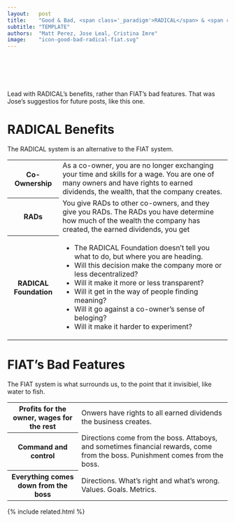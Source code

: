 ```yaml
---
layout:   post
title:    "Good & Bad, <span class='_paradigm'>RADICAL</span> & <span class='_paradigm'>FIAT</span>"
subtitle: "TEMPLATE"
authors:  "Matt Perez, Jose Leal, Cristina Imre"
image:    "icon-good-bad-radical-fiat.svg"
---
```


<div style="display:none;">
 <p><span class="_quotespan">Lead with <span class='_paradigm'>RADICAL</span>&rsquo;s benefits, rather than <span class='_paradigm'>FIAT</span>&rsquo;s bad features.</span></p>
</div>

<h1>&nbsp;</h1>
 <p><span class="_quotespan">Lead with <span class='_paradigm'>RADICAL</span>&rsquo;s benefits, rather than <span class='_paradigm'>FIAT</span>&rsquo;s bad features.</span> That was Jose&rsquo;s suggestios for future posts, like this one.</p>

<h1><span class='_paradigm'>RADICAL</span> Benefits</h1>
 <p>The <span class='_paradigm'>RADICAL</span> system is an alternative to the <span class='_paradigm'>FIAT</span> system.</p>
 <div class="_center">
  <table class="_background">
   <tr>
    <th>Co-Ownership</th>
    <td>As a co-owner, you are no longer exchanging your time and skills for a wage. You are one of many owners and have rights to earned dividends, the wealth, that the company creates.</td>
   </tr>
   <tr>
    <th><span class='_paradigm'>RAD</span>s</th>
    <td>You give <span class='_paradigm'>RAD</span>s to other co-owners, and they give you <span class='_paradigm'>RAD</span>s. The <span class='_paradigm'>RAD</span>s you have determine how much of the wealth the company has created, the earned dividends, you get</td>
   </tr>
   <tr>
    <th><span class='_paradigm'>RADICAL Foundation</span></th>
    <td>
     <ul>
      <li>The <span class='_paradigm'>RADICAL Foundation</span> doesn&rsquo;t tell you what to do, but where you are heading.</li>
      <li>Will this decision make the company more or less decentralized?</li>
      <li>Will it make it more or less transparent?</li>
      <li>Will it get in the way of people finding meaning?</li>
      <li>Will it go against a co-owner&rsquo;s sense of beloging?</li>
      <li>Will it make it harder to experiment?</li>
     </ul>
    </td>
   </tr>
  </table>
 </div>

<h1><span class='_paradigm'>FIAT</span>&rsquo;s Bad Features</h1>
 <p>The <span class='_paradigm'>FIAT</span> system is what surrounds us, to the point that it invisibiel, like water to fish.</p>
 <div class="_center">
  <table class="_background">
   <tr>
    <th>Profits for the owner, wages for the rest</th>
    <td>Onwers have rights to all earned dividends the business creates.</td>
   </tr>
   <tr>
    <th>Command and control</th>
    <td>Directions come from the boss. Attaboys, and sometimes financial rewards, come from the boss. Punishment comes from the boss.</td>
   </tr>
   <tr>
    <th>Everything comes down from the boss</th>
    <td>Directions. What&rsquo;s right and what&rsquo;s wrong. Values. Goals. Metrics.</td>
   </tr>
  </table>
 </div>

{% include related.html %}